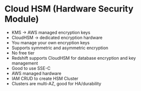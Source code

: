 # Cloud HSM (Hardware Security Module)

* KMS -> AWS managed encryption keys
* CloudHSM -> dedicated encryption hardware
* You manage your own encryption keys
* Supports symmetric and asymmetric encryption
* No free tier
* Redshift supports CloudHSM for database encryption and key management
* Good to use SSE-C
* AWS managed hardware
* IAM CRUD to create HSM Cluster
* Clusters are multi-AZ, good for HA/durability
